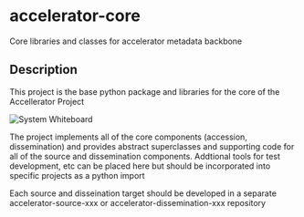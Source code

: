 # accelerator-core
Core libraries and classes for accelerator metadata backbone

## Description

This project is the base python package and libraries for the core of the Accellerator Project


![System Whiteboard](https://github.com/user-attachments/assets/2a2b07fa-bbed-454c-9050-73eccb7cbf6c)

The project implements all of the core components (accession, dissemination) and provides abstract superclasses and supporting code for all of the source and dissemination components. Addtional tools for test development, etc can be placed here but should be incorporated into specific projects as a python import

Each source and disseination target should be developed in a separate accelerator-source-xxx or accelerator-dissemination-xxx repository

 
